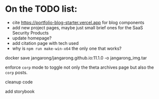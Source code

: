 # On the TODO list:
- cite https://portfolio-blog-starter.vercel.app for blog components
- add new project pages, maybe just small brief ones for the SaaS Security Products
- update homepage?
- add citation page with tech used
- why is `npm run make-win-x64` the only one that works?

docker save jangarong/jangarong.github.io:11.1.0 -o jangarong_img.tar

enforce `corp` mode to toggle not only the theta archives page but also the `corp` posts.

cleanup code

add storybook

